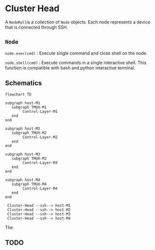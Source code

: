 # Cluster Head



A `NodeRoll`is a collection of `Node` objects. Each node represents a device that is connected through SSH.



## `Node`

`node.exec(cmd)` : Execute single command and close shell on the node.

 `node.shell(cmd)` : Execute commands in a single interactive shell. This function is compatible with bash and python interactive terminal.



## Schematics

```mermaid
flowchart TD

subgraph host-M1
   subgraph TMUX-M1
   		Control-Layer-M1
   end
end

subgraph host-M2
   subgraph TMUX-M2
   		Control-Layer-M2
   end
end

subgraph host-M3
   subgraph TMUX-M3
   		Control-Layer-M3
   end
end

subgraph host-M4
   subgraph TMUX-M4
   		Control-Layer-M4
   end
end

 Cluster-Head --ssh--> host-M1
 Cluster-Head --ssh--> host-M2
 Cluster-Head --ssh--> host-M3
 Cluster-Head --ssh--> host-M4
```



The 



## TODO

